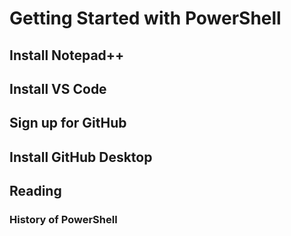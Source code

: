 # Getting Started with PowerShell

## Install Notepad++

## Install VS Code

## Sign up for GitHub

## Install GitHub Desktop

## Reading

### History of PowerShell